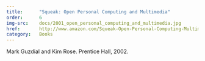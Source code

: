 ```yaml
---
title:      "Squeak: Open Personal Computing and Multimedia"
order:      6
img-src:    docs/2001_open_personal_computing_and_multimedia.jpg
href:       http://www.amazon.com/Squeak-Open-Personal-Computing-Multimedia/dp/0130280917
category:   Books
---
```

Mark Guzdial and Kim Rose. Prentice Hall, 2002.
